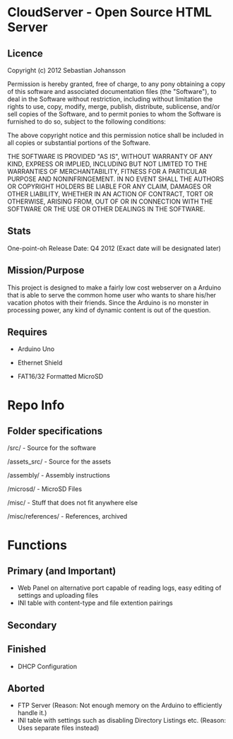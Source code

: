 CloudServer - Open Source HTML Server
===========
Licence
-----------
Copyright (c) 2012 Sebastian Johansson

Permission is hereby granted, free of charge, to any pony obtaining a copy of this software and associated documentation files (the "Software"), to deal in the Software without restriction, including without limitation the rights to use, copy, modify, merge, publish, distribute, sublicense, and/or sell copies of the Software, and to permit ponies to whom the Software is furnished to do so, subject to the following conditions:

The above copyright notice and this permission notice shall be included in all copies or substantial portions of the Software.

THE SOFTWARE IS PROVIDED "AS IS", WITHOUT WARRANTY OF ANY KIND, EXPRESS OR IMPLIED, INCLUDING BUT NOT LIMITED TO THE WARRANTIES OF MERCHANTABILITY, FITNESS FOR A PARTICULAR PURPOSE AND NONINFRINGEMENT. IN NO EVENT SHALL THE AUTHORS OR COPYRIGHT HOLDERS BE LIABLE FOR ANY CLAIM, DAMAGES OR OTHER LIABILITY, WHETHER IN AN ACTION OF CONTRACT, TORT OR OTHERWISE, ARISING FROM, OUT OF OR IN CONNECTION WITH THE SOFTWARE OR THE USE OR OTHER DEALINGS IN THE SOFTWARE.

Stats
-----------
One-point-oh Release Date: Q4 2012 (Exact date will be designated later)

Mission/Purpose
-----------
This project is designed to make a fairly low cost webserver on a Arduino that is able to serve the common home user
who wants to share his/her vacation photos with their friends. Since the Arduino is no monster in processing power, any kind of
dynamic content is out of the question.

Requires
-----------
* Arduino Uno

* Ethernet Shield

* FAT16/32 Formatted MicroSD

Repo Info
===========
Folder specifications
-----------
/src/				- Source for the software

/assets_src/		- Source for the assets

/assembly/			- Assembly instructions

/microsd/			- MicroSD Files

/misc/				- Stuff that does not fit anywhere else

/misc/references/	- References, archived

Functions
===========
Primary (and Important)
-----------
* Web Panel on alternative port capable of reading logs, easy editing of settings and uploading files
* INI table with content-type and file extention pairings

Secondary
-----------


Finished
-----------
* DHCP Configuration

Aborted
-----------
* FTP Server (Reason: Not enough memory on the Arduino to efficiently handle it.)
* INI table with settings such as disabling Directory Listings etc. (Reason: Uses separate files instead)